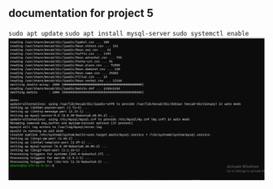 ## documentation for project 5
`sudo apt update`
`sudo apt install mysql-server`
`sudo systemctl enable`
![sudo apt update](./images/sudo-apt-install%20mysql-server.png)